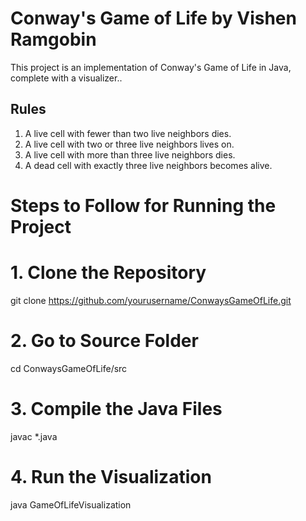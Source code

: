 
# Conway's Game of Life by Vishen Ramgobin

This project is an implementation of Conway's Game of Life in Java, complete with a visualizer..

## Rules

1. A live cell with fewer than two live neighbors dies.
2. A live cell with two or three live neighbors lives on.
3. A live cell with more than three live neighbors dies.
4. A dead cell with exactly three live neighbors becomes alive.

# Steps to Follow for Running the Project

# 1. Clone the Repository

git clone https://github.com/yourusername/ConwaysGameOfLife.git

# 2. Go to Source Folder
cd ConwaysGameOfLife/src

# 3. Compile the Java Files

javac *.java

# 4. Run the Visualization

java GameOfLifeVisualization

